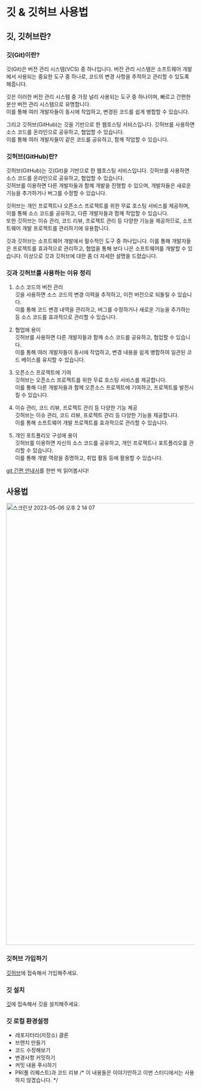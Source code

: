 # 깃 & 깃허브 사용법
## 깃, 깃허브란?
### 깃(Git)이란?
깃(Git)은 버전 관리 시스템(VCS) 중 하나입니다. 버전 관리 시스템은 소프트웨어 개발에서 사용되는 중요한 도구 중 하나로, 코드의 변경 사항을 추적하고 관리할 수 있도록 해줍니다.

깃은 이러한 버전 관리 시스템 중 가장 널리 사용되는 도구 중 하나이며, 빠르고 간편한 분산 버전 관리 시스템으로 유명합니다.  
이를 통해 여러 개발자들이 동시에 작업하고, 변경된 코드를 쉽게 병합할 수 있습니다.

그리고 깃허브(GitHub)는 깃을 기반으로 한 웹호스팅 서비스입니다. 깃허브를 사용하면 소스 코드를 온라인으로 공유하고, 협업할 수 있습니다.  
이를 통해 여러 개발자들이 같은 코드를 공유하고, 함께 작업할 수 있습니다.

### 깃허브(GitHub)란?
깃허브(GitHub)는 깃(Git)을 기반으로 한 웹호스팅 서비스입니다. 깃허브를 사용하면 소스 코드를 온라인으로 공유하고, 협업할 수 있습니다.  
깃허브를 이용하면 다른 개발자들과 함께 개발을 진행할 수 있으며, 개발자들은 새로운 기능을 추가하거나 버그를 수정할 수 있습니다.

깃허브는 개인 프로젝트나 오픈소스 프로젝트를 위한 무료 호스팅 서비스를 제공하며, 이를 통해 소스 코드를 공유하고, 다른 개발자들과 함께 작업할 수 있습니다.  
또한 깃허브는 이슈 관리, 코드 리뷰, 프로젝트 관리 등 다양한 기능을 제공하므로, 소프트웨어 개발 프로젝트를 관리하기에 유용합니다.

깃과 깃허브는 소프트웨어 개발에서 필수적인 도구 중 하나입니다. 이를 통해 개발자들은 프로젝트를 효과적으로 관리하고, 협업을 통해 보다 나은 소프트웨어를 개발할 수 있습니다. 이상으로 깃과 깃허브에 대한 좀 더 자세한 설명을 드렸습니다.

### 깃과 깃허브를 사용하는 이유 정리
1. 소스 코드의 버전 관리  
깃을 사용하면 소스 코드의 변경 이력을 추적하고, 이전 버전으로 되돌릴 수 있습니다.  
이를 통해 코드 변경 내역을 관리하고, 버그를 수정하거나 새로운 기능을 추가하는 등 소스 코드를 효과적으로 관리할 수 있습니다.

2. 협업에 용이  
깃허브를 사용하면 다른 개발자들과 함께 소스 코드를 공유하고, 협업할 수 있습니다.  
이를 통해 여러 개발자들이 동시에 작업하고, 변경 내용을 쉽게 병합하여 일관된 코드 베이스를 유지할 수 있습니다.

3. 오픈소스 프로젝트에 기여  
깃허브는 오픈소스 프로젝트를 위한 무료 호스팅 서비스를 제공합니다.  
이를 통해 다른 개발자들과 함께 오픈소스 프로젝트에 기여하고, 프로젝트를 발전시킬 수 있습니다.

4. 이슈 관리, 코드 리뷰, 프로젝트 관리 등 다양한 기능 제공  
깃허브는 이슈 관리, 코드 리뷰, 프로젝트 관리 등 다양한 기능을 제공합니다.  
이를 통해 소프트웨어 개발 프로젝트를 효과적으로 관리할 수 있습니다.

5. 개인 포트폴리오 구성에 용이  
깃허브를 이용하면 자신의 소스 코드를 공유하고, 개인 프로젝트나 포트폴리오를 관리할 수 있습니다.  
이를 통해 개발 역량을 증명하고, 취업 활동 등에 활용할 수 있습니다.

[git 간편 안내서](https://rogerdudler.github.io/git-guide/index.ko.html)를 한번 씩 읽어봅시다!

## 사용법

<img width="1180" alt="스크린샷 2023-05-06 오후 2 14 07" src="https://user-images.githubusercontent.com/28668744/236601489-e19fb2c9-7534-4a2c-bfa9-44133e995490.png">

### 깃허브 가입하기
[깃허브](https://github.com/)에 접속해서 가입해주세요.

### 깃 설치
[깃](https://git-scm.com/)에 접속해서 깃을 설치해주세요.

### 깃 로컬 환경설정
- 레포지터리(저장소) 클론
- 브랜치 만들기
- 코드 수정해보기
- 변경사항 커밋하기
- 커밋 내용 푸시하기
- PR(풀 리퀘스트)과 코드 리뷰 /* 이 내용들은 이야기만하고 이번 스터디에서는 사용하지 않겠습니다. */
